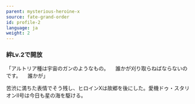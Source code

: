 ```yaml
---
parent: mysterious-heroine-x
source: fate-grand-order
id: profile-2
language: ja
weight: 2
---
```


### 絆Lv.2で開放

「アルトリア種は宇宙のガンのようなもの。
　誰かが刈り取らねばならないのです。
　誰かが」

苦渋に満ちた表情でそう残し、ヒロインXは故郷を後にした。愛機ドゥ・スタリオンⅡ号は今日も星の海を駆ける。
